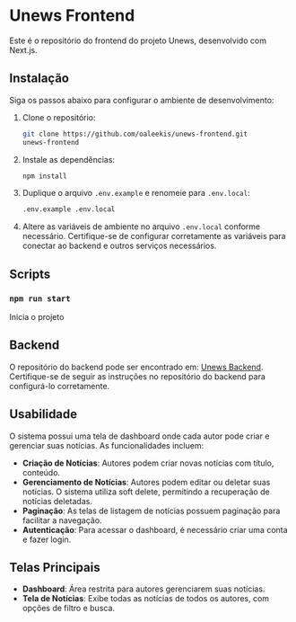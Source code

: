 # Unews Frontend

Este é o repositório do frontend do projeto Unews, desenvolvido com Next.js.

## Instalação

Siga os passos abaixo para configurar o ambiente de desenvolvimento:

1. Clone o repositório:
    ```bash
    git clone https://github.com/oaleekis/unews-frontend.git
    unews-frontend
    ```

2. Instale as dependências:
    ```bash
    npm install
    ```

3. Duplique o arquivo `.env.example` e renomeie para `.env.local`:
    ```bash
    .env.example .env.local
    ```

4. Altere as variáveis de ambiente no arquivo `.env.local` conforme necessário. Certifique-se de configurar corretamente as variáveis para conectar ao backend e outros serviços necessários.

## Scripts 

### `npm run start`

Inicia o projeto

## Backend

O repositório do backend pode ser encontrado em: [Unews Backend](https://github.com/oaleekis/unews-backend). Certifique-se de seguir as instruções no repositório do backend para configurá-lo corretamente.

## Usabilidade

O sistema possui uma tela de dashboard onde cada autor pode criar e gerenciar suas notícias. As funcionalidades incluem:

- **Criação de Notícias**: Autores podem criar novas notícias com título, conteúdo.
- **Gerenciamento de Notícias**: Autores podem editar ou deletar suas notícias. O sistema utiliza soft delete, permitindo a recuperação de notícias deletadas.
- **Paginação**: As telas de listagem de notícias possuem paginação para facilitar a navegação.
- **Autenticação**: Para acessar o dashboard, é necessário criar uma conta e fazer login.

## Telas Principais

- **Dashboard**: Área restrita para autores gerenciarem suas notícias.
- **Tela de Notícias**: Exibe todas as notícias de todos os autores, com opções de filtro e busca.
